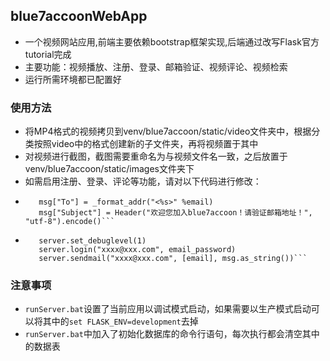 ## blue7accoonWebApp
- 一个视频网站应用,前端主要依赖bootstrap框架实现,后端通过改写Flask官方tutorial完成
- 主要功能：视频播放、注册、登录、邮箱验证、视频评论、视频检索
- 运行所需环境都已配置好
### 使用方法
- 将MP4格式的视频拷贝到venv/blue7accoon/static/video文件夹中，根据分类按照video中的格式创建新的子文件夹，再将视频置于其中
- 对视频进行截图，截图需要重命名为与视频文件名一致，之后放置于venv/blue7accoon/static/images文件夹下
- 如需启用注册、登录、评论等功能，请对以下代码进行修改：
- ```msg["From"] = _format_addr("blue7accoon <xxxx@xxx.com>")
     msg["To"] = _format_addr("<%s>" %email)
     msg["Subject"] = Header("欢迎您加入blue7accoon！请验证邮箱地址！", "utf-8").encode()```

- ```server = smtplib.SMTP(smtp_server, 587)
     server.set_debuglevel(1)
     server.login("xxxx@xxx.com", email_password)
     server.sendmail("xxxx@xxx.com", [email], msg.as_string())```
### 注意事项
- `runServer.bat`设置了当前应用以调试模式启动，如果需要以生产模式启动可以将其中的`set FLASK_ENV=development`去掉
- `runServer.bat`中加入了初始化数据库的命令行语句，每次执行都会清空其中的数据表
